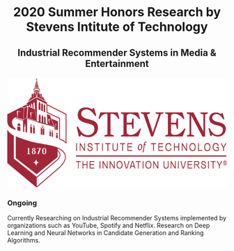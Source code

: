 # <p align = 'center'> 2020 Summer Honors Research by Stevens Intitute of Technology </p>
## <p align = 'center'>  Industrial Recommender Systems in Media & Entertainment </p>
<p align = 'center'> <img width="600" img height="250" src = https://github.com/siddh30/2020-Summer-Honors-Research/blob/master/Images/Logo.png </p>

### Ongoing
Currently Researching on Industrial Recommender Systems implemented by organizations such as YouTube, Spotify and Netflix. Research on Deep Learning and Neural Networks in Candidate Generation and Ranking Algorithms.
  

